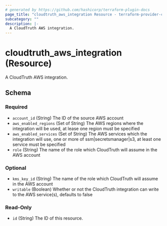 ```yaml
---
# generated by https://github.com/hashicorp/terraform-plugin-docs
page_title: "cloudtruth_aws_integration Resource - terraform-provider-cloudtruth"
subcategory: ""
description: |-
  A CloudTruth AWS integration.
---
```


# cloudtruth_aws_integration (Resource)

A CloudTruth AWS integration.



<!-- schema generated by tfplugindocs -->
## Schema

### Required

- `account_id` (String) The ID of the source AWS account
- `aws_enabled_regions` (Set of String) The AWS regions where the integration will be used, at lease one region must be specified
- `aws_enabled_services` (Set of String) The AWS services which the integration will use, one or more of ssm|secretsmanager|s3, 
at least one service must be specified
- `role` (String) The name of the role which CloudTruth will assume in the AWS account

### Optional

- `kms_key_id` (String) The name of the role which CloudTruth will assume in the AWS account
- `writable` (Boolean) Whether or not the CloudTruth integration can write to the AWS service(s), defaults to false

### Read-Only

- `id` (String) The ID of this resource.


